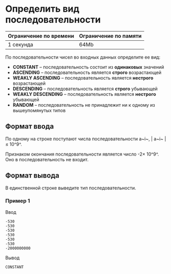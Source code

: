 # Определить вид последовательности

| Ограничение по времени |  Ограничение по памяти|
|--|--|
| 1 секунда | 64Mb |

По последовательности чисел во входных данных определите ее вид:

-   **CONSTANT**  – последовательность состоит из  **одинаковых**  значений
-   **ASCENDING**  – последовательность является  **строго**  возрастающей
-   **WEAKLY ASCENDING**  – последовательность является  **нестрого**  возрастающей
-   **DESCENDING**  – последовательность является  **строго**  убывающей
-   **WEAKLY DESCENDING**  – последовательность является  **нестрого**  убывающей
-   **RANDOM**  – последовательность не принадлежит ни к одному из вышеупомянутых типов

## Формат ввода

По одному на строке поступают числа последовательности  a~i~, | a~i~ | ≤ 10^9^.  

Признаком окончания последовательности является число  -2× 10^9^.  Оно в последовательность не входит.

## Формат вывода

В единственной строке выведите тип последовательности.

### Пример 1

Ввод

    -530
    -530
    -530
    -530
    -530
    -530
    -2000000000
    
Вывод

    CONSTANT
